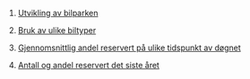 ---
---
1. [Utvikling av bilparken](charts/bilpark.html) 

2. [Bruk av ulike biltyper](charts/biltyper.html) 

3. [Gjennomsnittlig andel reservert på ulike tidspunkt av døgnet](charts/andel_reservert_heatmap.html) 

4. [Antall og andel reservert det siste året](charts/line_zoom.html) 

